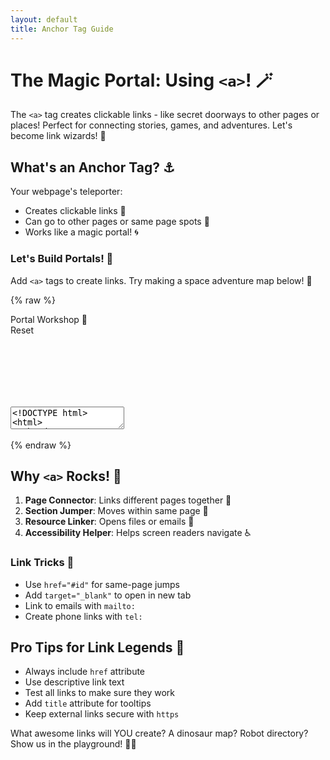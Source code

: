 ```yaml
---
layout: default
title: Anchor Tag Guide
---
```


# The Magic Portal: Using `<a>`! 🪄

The `<a>` tag creates clickable links - like secret doorways to other pages or places! Perfect for connecting stories, games, and adventures. Let's become link wizards! 🧙

## What's an Anchor Tag? ⚓

Your webpage's teleporter:
- Creates clickable links 🔗
- Can go to other pages or same page spots 📄
- Works like a magic portal! 🌀

### Let's Build Portals! 🚪
Add `<a>` tags to create links. Try making a space adventure map below! 🚀

{% raw %}
<div class='demo-container'>
  <div class='demo-title'>
    <div>Portal Workshop 🌌</div>
    <div class='reset-button'>Reset</div>
  </div>
  <div class='code-container'>
    <textarea id="code" name="code">
<!DOCTYPE html>
<html>
  <head>
    <title>Space Adventure Map</title>
  </head>
  <body>
    <h1>Explore the Galaxy!</h1>
    <p>Choose your destination:</p>
    <ul>
      <li><a href="#mars">Visit Mars</a></li>
      <li><a href="#moon">Explore the Moon</a></li>
      <li><a href="#jupiter">Fly to Jupiter</a></li>
    </ul>
    
    <h2 id="mars">Mars</h2>
    <p>Meet the Martian robots!</p>
    
    <h2 id="moon">Moon</h2>
    <p>Jump in low gravity!</p>
    
    <h2 id="jupiter">Jupiter</h2>
    <p>See the giant red spot!</p>
  </body>
</html>
</textarea>
    <iframe id="preview" style="border:none;"></iframe>
  </div>
</div>

<script>
  // Standard interactive script
  var textarea = document.getElementById('code');
  var initialContent = textarea.value;
  
  document.querySelector('.reset-button').addEventListener('click', function() {
    editor.setValue(initialContent);
    updatePreview();
  });

  var editor = CodeMirror.fromTextArea(document.getElementById('code'), {
    mode: 'xml',
    lineNumbers: true,
    theme: 'dracula',
    matchBrackets: true
  });

  function updatePreview() {
    var iframe = document.getElementById('preview');
    var content = editor.getValue();
    var doc = iframe.contentWindow.document;
    doc.open();
    doc.write(content);
    doc.close();
  }

  editor.on('change', updatePreview);
  updatePreview();
</script>
{% endraw %}

## Why `<a>` Rocks! 🤘

1. **Page Connector**: Links different pages together 🔗
2. **Section Jumper**: Moves within same page 🎯
3. **Resource Linker**: Opens files or emails 📎
4. **Accessibility Helper**: Helps screen readers navigate ♿

### Link Tricks 🎩
- Use `href="#id"` for same-page jumps
- Add `target="_blank"` to open in new tab
- Link to emails with `mailto:`
- Create phone links with `tel:`

## Pro Tips for Link Legends 🏅

- Always include `href` attribute
- Use descriptive link text
- Test all links to make sure they work
- Add `title` attribute for tooltips
- Keep external links secure with `https`

What awesome links will YOU create? A dinosaur map? Robot directory? Show us in the playground! 🦖🤖